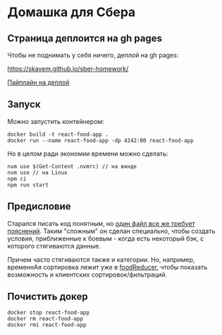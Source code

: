 # Домашка для Сбера

## Страница деплоится на gh pages

Чтобы не поднимать у себя ничего, деплой на gh pages:

https://skavem.github.io/sber-homework/

[Пайплайн на деплой](/.github/workflows/deploy.yml)

## Запуск

Можно запустить контейнером:

```
docker build -t react-food-app .
docker run --name react-food-app -dp 4242:80 react-food-app
```

Но в целом ради экономии времени можно сделать:

```
nvm use $(Get-Content .nvmrc) // на винде
nvm use // на Linux
npm ci
npm run start
```

## Предисловие

Старался писать код понятным, но [один файл все же требует пояснений](/src/store/food/foodApi.ts). Таким "сложным" он сделан специально, чтобы создать условия, приближенные к боевым - когда есть некоторый бэк, с которого стягиваются данные. 

Причем часто стягиваются также и категории. Но, например, временнАя сортировка лежит уже в [foodReducer](./src/store/food/foodReducer.ts), чтобы показать возможность и клиентских сортировок/фильтраций.

## Почистить докер

```
docker stop react-food-app
docker rm react-food-app
docker rmi react-food-app
```